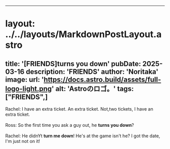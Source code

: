 
---
# layout: ../../layouts/MarkdownPostLayout.astro
title: '[FRIENDS]turns you down'
pubDate: 2025-03-16
description: 'FRIENDS'
author: 'Noritaka'
image:
    url: 'https://docs.astro.build/assets/full-logo-light.png'
    alt: 'Astroのロゴ。'
tags: ["FRIENDS",]
---

Rachel: I have an extra ticket. An extra ticket. Not,two tickets, I have an extra ticket.<br>
<br>
Ross: So the first time you ask a guy out, he **turns you down**?  <br>
<br>
Rachel: He didnYt **turn me down**! He's at the game isn't he? I got the date, I'm just not on it!<br>
<br>
